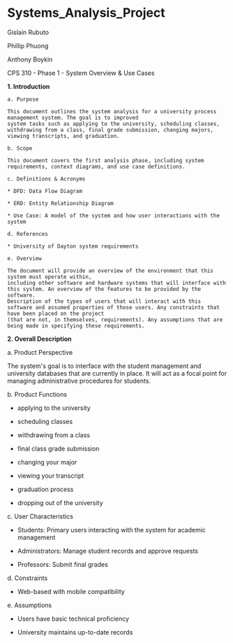 # Systems_Analysis_Project

Gislain Rubuto

Phillip Phuong

Anthony Boykin

CPS 310 - Phase 1 - System Overview & Use Cases

**1. Introduction**

	a. Purpose

	This document outlines the system analysis for a university process management system. The goal is to improved
	system tasks such as applying to the university, scheduling classes, withdrawing from a class, final grade submission, changing majors, viewing transcripts, and graduation.

	b. Scope

	This document covers the first analysis phase, including system requirements, context diagrams, and use case definitions. 

	c. Definitions & Acronyms

	* DFD: Data Flow Diagram

	* ERD: Entity Relationship Diagram

	* Use Case: A model of the system and how user interactions with the system

	d. References

	* University of Dayton system requirements

	e. Overview

	The document will provide an overview of the environment that this system must operate within,
	including other software and hardware systems that will interface with this system. An overview of the features to be provided by the software.
	Description of the types of users that will interact with this software and assumed properties of those users. Any constraints that have been placed on the project 
	(that are not, in themselves, requirements). Any assumptions that are being made in specifying these requirements.



**2. Overall Description**

a. Product Perspective

The system's goal is to interface with the student management and university databases that are currently in place. It will act as a focal point for managing administrative procedures for students.

b. Product Functions

* applying to the university

* scheduling classes

* withdrawing from a class 

* final class grade submission

* changing your major 

* viewing your transcript

* graduation process

* dropping out of the university

c. User Characteristics

* Students: Primary users interacting with the system for academic management

* Administrators: Manage student records and approve requests

* Professors: Submit final grades

d. Constraints

* Web-based with mobile compatibility

e. Assumptions

* Users have basic technical proficiency

* University maintains up-to-date records